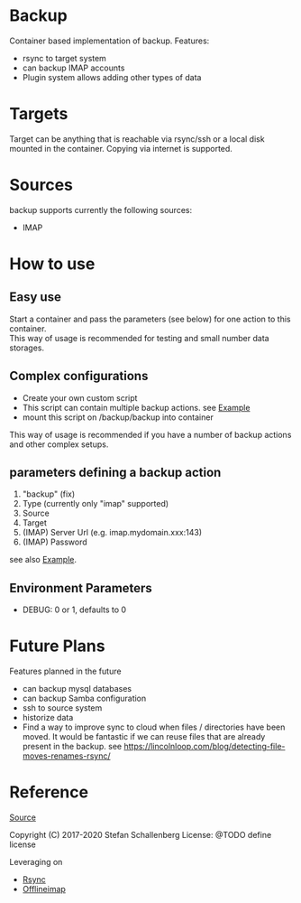 # Backup #
Container based implementation of backup. Features:
  - rsync to target system
  - can backup IMAP accounts
  - Plugin system allows adding other types of data

# Targets #
Target can be anything that is reachable via rsync/ssh or a local disk mounted in the container. Copying via internet is supported.

# Sources #
backup supports currently the following sources:
  - IMAP

# How to use #
## Easy use 
Start a container and pass the parameters (see below) for one action to this container.  
This way of usage is recommended for testing and small number data storages.

## Complex configurations
  - Create your own custom script
  - This script can contain multiple backup actions. see [Example][1]
  - mount this script on /backup/backup into container

This way of usage is recommended if you have a number of backup actions and
other complex setups.

## parameters defining a backup action
  1. "backup" (fix)
  2. Type (currently only "imap" supported)
  3. Source
  4. Target
  5. (IMAP) Server Url (e.g. imap.mydomain.xxx:143)
  6. (IMAP) Password

see also [Example][1].

## Environment Parameters #
  - DEBUG: 0 or 1, defaults to 0

# Future Plans #
Features planned in the future
  - can backup mysql databases
  - can backup Samba configuration
  - ssh to source system
  - historize data
  - Find a way to improve sync to cloud when files / directories have
    been moved. It would be fantastic if we can reuse files that are
    already present in the backup.
    see https://lincolnloop.com/blog/detecting-file-moves-renames-rsync/

# Reference #
[Source](https://github.com/nafets227/backup)

Copyright (C) 2017-2020 Stefan Schallenberg
License: @TODO define license

Leveraging on 
  - [Rsync](https://rsync.samba.org/)
  - [Offlineimap](https://www.offlineimap.org/)

[1]: backup-sample
